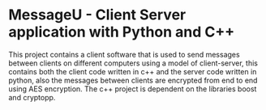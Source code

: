 # MessageU - Client Server application with Python and C++
This project contains a client software that is used to send messages between clients on different computers using a model of client-server, this contains both the client code written in c++ and the server code written in python, also the messages between clients are encrypted from end to end using AES encryption.
The c++ project is dependent on the libraries boost and cryptopp.
